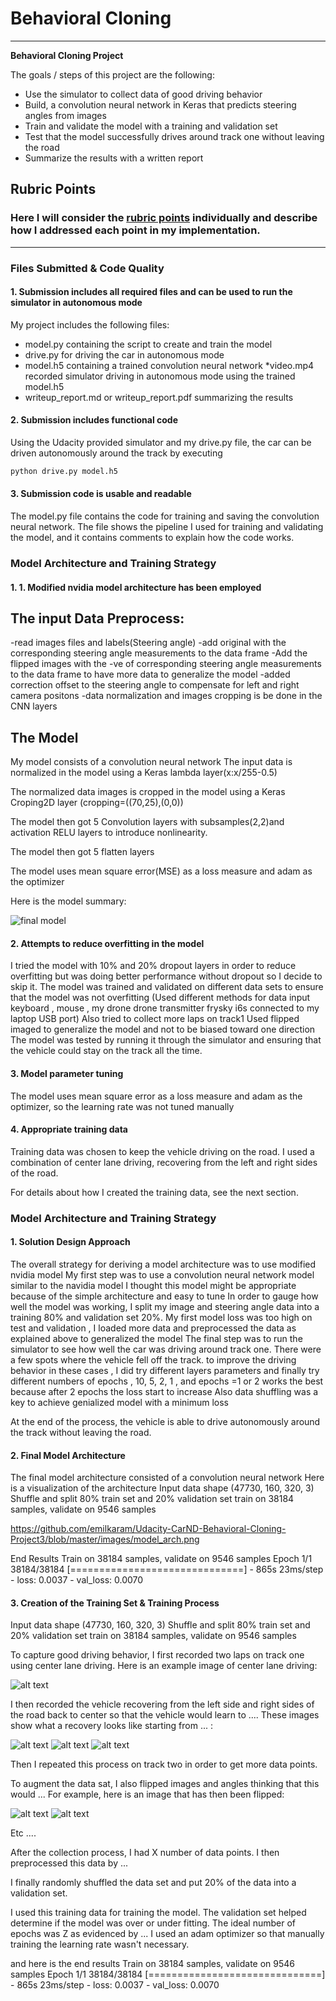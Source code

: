 # **Behavioral Cloning** 

---

**Behavioral Cloning Project**

The goals / steps of this project are the following:
* Use the simulator to collect data of good driving behavior
* Build, a convolution neural network in Keras that predicts steering angles from images
* Train and validate the model with a training and validation set
* Test that the model successfully drives around track one without leaving the road
* Summarize the results with a written report


[//]: # (Image References)

[image1]: ./examples/placeholder.png "Model Visualization"
[image2]: ./examples/placeholder.png "Grayscaling"
[image3]: ./examples/placeholder_small.png "Recovery Image"
[image4]: ./examples/placeholder_small.png "Recovery Image"
[image5]: ./examples/placeholder_small.png "Recovery Image"
[image6]: ./examples/placeholder_small.png "Normal Image"
[image7]: ./examples/placeholder_small.png "Flipped Image"

## Rubric Points
### Here I will consider the [rubric points](https://review.udacity.com/#!/rubrics/432/view) individually and describe how I addressed each point in my implementation.  

---
### Files Submitted & Code Quality

#### 1. Submission includes all required files and can be used to run the simulator in autonomous mode

My project includes the following files:
* model.py containing the script to create and train the model
* drive.py for driving the car in autonomous mode
* model.h5 containing a trained convolution neural network 
*video.mp4 recorded simulator driving in autonomous mode using the trained model.h5
* writeup_report.md or writeup_report.pdf summarizing the results

#### 2. Submission includes functional code
Using the Udacity provided simulator and my drive.py file, the car can be driven autonomously around the track by executing 
```sh
python drive.py model.h5
```

#### 3. Submission code is usable and readable

The model.py file contains the code for training and saving the convolution neural network. The file shows the pipeline I used for training and validating the model, and it contains comments to explain how the code works.

### Model Architecture and Training Strategy

#### 1. 1.	Modified nvidia model architecture has been employed

## The input Data Preprocess:
-read images files and labels(Steering angle)
-add original with the corresponding steering angle measurements to the data frame
-Add the flipped images with the -ve of corresponding steering angle measurements to the data frame to have more data to generalize the model
-added correction offset to the steering angle to compensate for left and right camera positons 
-data normalization and images cropping is be done in the CNN layers
## The Model
My model consists of a convolution neural network 
The input data is normalized in the model using a Keras lambda layer(x:x/255-0.5)

The normalized data images is cropped in the model using a Keras Croping2D layer (cropping=((70,25),(0,0))

The model then got 5 Convolution layers with subsamples(2,2)and activation RELU layers to introduce nonlinearity.

The model then got 5 flatten layers 

The model uses mean square error(MSE) as a loss measure and adam as the optimizer

Here is the model summary:

![final model](https://github.com/emilkaram/Udacity-CarND-Behavioral-Cloning-Project3/blob/master/images/model_arch.png)


#### 2. Attempts to reduce overfitting in the model

I tried the model with 10% and 20% dropout layers in order to reduce overfitting but was doing better performance without dropout so I decide to skip it.
The model was trained and validated on different data sets to ensure that the model was not overfitting (Used different methods for data input keyboard , mouse , my drone drone transmitter frysky i6s connected to my laptop USB port)
Also tried to collect more laps on track1 
Used flipped imaged to generalize the model and not to be biased toward one direction
The model was tested by running it through the simulator and ensuring that the vehicle could stay on the track all the time.



#### 3. Model parameter tuning

The model uses mean square error as a loss measure and adam as the optimizer, so the learning rate was not tuned manually  
#### 4. Appropriate training data

Training data was chosen to keep the vehicle driving on the road. I used a combination of center lane driving, recovering from the left and right sides of the road.

For details about how I created the training data, see the next section. 

### Model Architecture and Training Strategy

#### 1. Solution Design Approach

The overall strategy for deriving a model architecture was to use modified nvidia model
My first step was to use a convolution neural network model similar to the navidia model I thought this model might be appropriate because of the simple architecture and easy to tune
In order to gauge how well the model was working, I split my image and steering angle data into a training 80% and validation set 20%.
My first model loss was too high on test and validation , I loaded more data and preprocessed the data as explained above to generalized the model 
The final step was to run the simulator to see how well the car was driving around track one. There were a few spots where the vehicle fell off the track. to improve the driving behavior in these cases , I did try different layers parameters and finally try different numbers of epochs , 10, 5, 2, 1 , and epochs =1 or 2 works the best because after 2 epochs the loss start to increase 
Also data shuffling was a key to achieve genialized model with a minimum loss

At the end of the process, the vehicle is able to drive autonomously around the track without leaving the road.

#### 2. Final Model Architecture

The final model architecture consisted of a convolution neural network 
Here is a visualization of the architecture 
Input data shape
(47730, 160, 320, 3)
Shuffle and split 80% train set and 20% validation set
train on 38184 samples, validate on 9546 samples

https://github.com/emilkaram/Udacity-CarND-Behavioral-Cloning-Project3/blob/master/images/model_arch.png

End Results
Train on 38184 samples, validate on 9546 samples
Epoch 1/1
38184/38184 [==============================] - 865s 23ms/step - loss: 0.0037 - val_loss: 0.0070


#### 3. Creation of the Training Set & Training Process

Input data shape
(47730, 160, 320, 3)
Shuffle and split 80% train set and 20% validation set
train on 38184 samples, validate on 9546 samples



To capture good driving behavior, I first recorded two laps on track one using center lane driving. Here is an example image of center lane driving:


![alt text][image2]

I then recorded the vehicle recovering from the left side and right sides of the road back to center so that the vehicle would learn to .... These images show what a recovery looks like starting from ... :

![alt text][image3]
![alt text][image4]
![alt text][image5]

Then I repeated this process on track two in order to get more data points.

To augment the data sat, I also flipped images and angles thinking that this would ... For example, here is an image that has then been flipped:

![alt text][image6]
![alt text][image7]

Etc ....

After the collection process, I had X number of data points. I then preprocessed this data by ...


I finally randomly shuffled the data set and put 20% of the data into a validation set.

I used this training data for training the model. The validation set helped determine if the model was over or under fitting. The ideal number of epochs was Z as evidenced by ... I used an adam optimizer so that manually training the learning rate wasn't necessary.

and here is the end results
Train on 38184 samples, validate on 9546 samples
Epoch 1/1
38184/38184 [==============================] - 865s 23ms/step - loss: 0.0037 - val_loss: 0.0070


